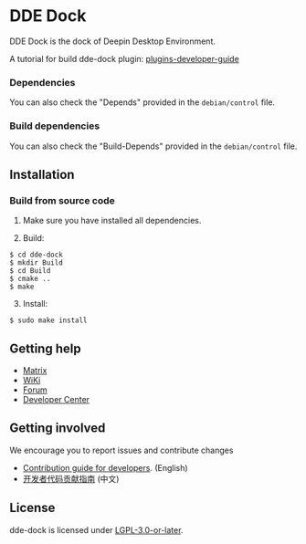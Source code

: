# DDE Dock

DDE Dock is the dock of Deepin Desktop Environment.

A tutorial for build dde-dock plugin: [plugins-developer-guide](plugins/plugin-guide/plugins-developer-guide.md)

### Dependencies

You can also check the "Depends" provided in the `debian/control` file.

### Build dependencies

You can also check the "Build-Depends" provided in the `debian/control` file.

## Installation

### Build from source code

1. Make sure you have installed all dependencies.

2. Build:
```
$ cd dde-dock
$ mkdir Build
$ cd Build
$ cmake ..
$ make
```

3. Install:
```
$ sudo make install
```

## Getting help

* [Matrix](https://matrix.to/#/#deepin-community:matrix.org)
* [WiKi](https://wiki.deepin.org)
* [Forum](https://bbs.deepin.org)
* [Developer Center](https://github.com/linuxdeepin/developer-center/issues) 

## Getting involved

We encourage you to report issues and contribute changes

* [Contribution guide for developers](https://github.com/linuxdeepin/developer-center/wiki/Contribution-Guidelines-for-Developers-en). (English)
* [开发者代码贡献指南](https://github.com/linuxdeepin/developer-center/wiki/Contribution-Guidelines-for-Developers) (中文)

## License

dde-dock is licensed under [LGPL-3.0-or-later](LICENSE).